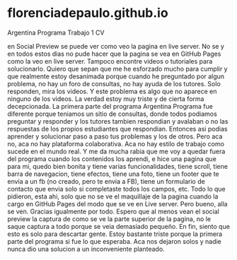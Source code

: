 # florenciadepaulo.github.io
Argentina Programa Trabajo 1 CV

en Social Preview se puede ver como veo la pagina en live server. No se y en todos estos dias no pude hacer que la pagina se vea en GitHub Pages como la veo en live server. Tampoco encontre videos o tutoriales para solucionarlo. Quiero que sepan que me he esforzado mucho para cumplir y que realmente estoy desanimada porque cuando he preguntado por algun problema, no hay un foro de consultas, no hay ayuda de los tutores. Solo responden, mira los videos. Y este problema es algo que no aparece en ninguno de los videos. La verdad estoy muy triste y de cierta forma decepcionada. La primera parte del programa Argentina Programa fue diferente porque teniamos un sitio de consultas, donde todos podiamos preguntar y responder y los tutores tambien respondian y avalaban o no las respuestas de los propios estudiantes que respondian. Entonces asi podias aprender y solucionar paso a paso tus problemas y los de otros. Pero aca no, aca no hay plataforma colaborativa. Aca no hay estilo de trabajo como sucede en el mundo real. Y me da mucha rabia que me voy a quedar fuera del programa cuando los contenidos los aprendi, e hice una pagina que para mi, quedo bien bonita y tiene varias funcionalidades, tiene scroll, tiene barra de navegacion, tiene efectos, tiene una foto, tiene un footer que te envia a un fb (no creado, pero te envia a FB), tiene un formulario de contacto que envia solo si completaste todos los campos, etc. Todo lo que pidieron, esta ahi, solo que no se ve el maquillaje de la pagina cuando la cargo en GitHub Pages del modo que se ve en Live server. Pero bueno, alla se ven. Gracias igualmente por todo. Espero que al menos vean el social preview la captura de como se ve la parte superior de la pagina, no le saque captura a todo porque se veia demasiado pequeño. En fin, siento que esto es solo para descartar gente. Estoy bastante triste porque la primera parte del programa si fue lo que esperaba. Aca nos dejaron solos y nadie nunca dio una solucion a un inconveniente planteado. 
